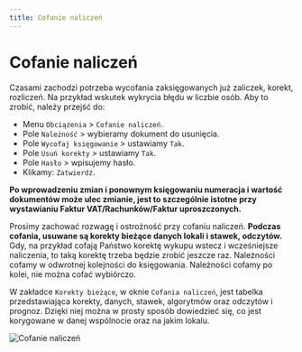 ```yaml
---
title: Cofanie naliczeń
---
```


# Cofanie naliczeń

Czasami zachodzi potrzeba wycofania zaksięgowanych już zaliczek, korekt, rozliczeń. Na przykład wskutek wykrycia błędu w liczbie osób. Aby to zrobić, należy przejść do:

- Menu `Obciążenia` > `Cofanie naliczeń`.
- Pole `Należność` > wybieramy dokument do usunięcia.
- Pole `Wycofaj księgowanie` > ustawiamy `Tak`.
- Pole `Usuń korekty` > ustawiamy `Tak`.
- Pole `Hasło` > wpisujemy hasło.
- Klikamy: `Zatwierdź`.

**Po wprowadzeniu zmian i ponownym księgowaniu numeracja i wartość dokumentów może ulec zmianie, jest to szczególnie istotne przy wystawianiu Faktur VAT/Rachunków/Faktur uproszczonych.**

Prosimy zachować rozwagę i ostrożność przy cofaniu naliczeń. **Podczas cofania, usuwane są korekty bieżące danych lokali i stawek, odczytów.** Gdy, na przykład cofają Państwo korektę wykupu wstecz i wcześniejsze naliczenia, to taką korektę trzeba będzie zrobić jeszcze raz. Należności cofamy w odwrotnej kolejności do księgowania. Należności cofamy po kolei, nie można cofać wybiórczo.

W zakładce `Korekty bieżące`, w oknie `Cofania naliczeń`, jest tabelka przedstawiająca korekty, danych, stawek, algorytmów oraz odczytów i prognoz. Dzięki niej można w prosty sposób dowiedzieć się, co jest korygowane w danej wspólnocie oraz na jakim lokalu.

![Cofanie naliczeń](cofanienaliczen.gif)